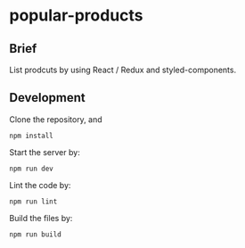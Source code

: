 # popular-products

## Brief
List prodcuts by using React / Redux and styled-components.

## Development

Clone the repository, and

```
npm install
```

Start the server by:

```
npm run dev
```

Lint the code by:

```
npm run lint
```

Build the files by:

```
npm run build
```
